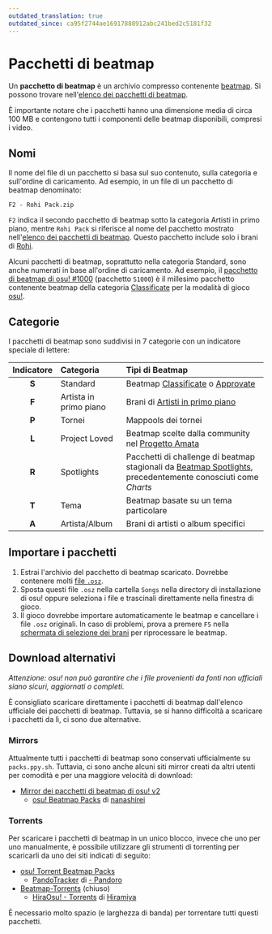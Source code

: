 ```yaml
---
outdated_translation: true
outdated_since: ca95f2744ae16917888912abc241bed2c5181f32
---
```


# Pacchetti di beatmap

Un **pacchetto di beatmap** è un archivio compresso contenente [beatmap](/wiki/Beatmap). Si possono trovare nell'[elenco dei pacchetti di beatmap](https://osu.ppy.sh/beatmaps/packs).

È importante notare che i pacchetti hanno una dimensione media di circa 100 MB e contengono tutti i componenti delle beatmap disponibili, compresi i video.

## Nomi

Il nome del file di un pacchetto si basa sul suo contenuto, sulla categoria e sull'ordine di caricamento. Ad esempio, in un file di un pacchetto di beatmap denominato:

```
F2 - Rohi Pack.zip
```

`F2` indica il secondo pacchetto di beatmap sotto la categoria Artisti in primo piano, mentre `Rohi Pack` si riferisce al nome del pacchetto mostrato nell'[elenco dei pacchetti di beatmap](https://osu.ppy.sh/beatmaps/packs/F2). Questo pacchetto include solo i brani di [Rohi](https://osu.ppy.sh/beatmaps/artists/82).

Alcuni pacchetti di beatmap, soprattutto nella categoria Standard, sono anche numerati in base all'ordine di caricamento. Ad esempio, il [pacchetto di beatmap di osu! #1000](https://osu.ppy.sh/beatmaps/packs/S1000) (pacchetto `S1000`) è il millesimo pacchetto contenente beatmap della categoria [Classificate](/wiki/Beatmap/Category#ranked) per la modalità di gioco [osu!](/wiki/Game_mode/osu!).

## Categorie

I pacchetti di beatmap sono suddivisi in 7 categorie con un indicatore speciale di lettere:

| Indicatore | Categoria | Tipi di Beatmap |
| :-: | :-- | :-- |
| **S** | Standard | Beatmap [Classificate](/wiki/Beatmap/Category#ranked) o [Approvate]( /wiki/Beatmap/Category#approved) |
| **F** | Artista in primo piano | Brani di [Artisti in primo piano](/wiki/People/Featured_Artists) |
| **P** | Tornei | Mappools dei tornei |
| **L** | Project Loved | Beatmap scelte dalla community nel [Progetto Amata](/wiki/Community/Project_Loved) |
| **R** | Spotlights | Pacchetti di challenge di beatmap stagionali da [Beatmap Spotlights](/wiki/Beatmap_Spotlights), precedentemente conosciuti come *Charts* |
| **T** | Tema | Beatmap basate su un tema particolare |
| **A** | Artista/Album | Brani di artisti o album specifici |

## Importare i pacchetti

1. Estrai l'archivio del pacchetto di beatmap scaricato. Dovrebbe contenere molti [file `.osz`](/wiki/Client/File_formats/osz_(file_format)).
2. Sposta questi file `.osz` nella cartella `Songs` nella directory di installazione di osu! oppure seleziona i file e trascinali direttamente nella finestra di gioco.
3. Il gioco dovrebbe importare automaticamente le beatmap e cancellare i file `.osz` originali. In caso di problemi, prova a premere `F5` nella [schermata di selezione dei brani](/wiki/Client/Interface#song-select) per riprocessare le beatmap.

## Download alternativi

*Attenzione: osu! non può garantire che i file provenienti da fonti non ufficiali siano sicuri, aggiornati o completi.*

È consigliato scaricare direttamente i pacchetti di beatmap dall'elenco ufficiale dei pacchetti di beatmap. Tuttavia, se si hanno difficoltà a scaricare i pacchetti da lì, ci sono due alternative.

### Mirrors

Attualmente tutti i pacchetti di beatmap sono conservati ufficialmente su `packs.ppy.sh`. Tuttavia, ci sono anche alcuni siti mirror creati da altri utenti per comodità e per una maggiore velocità di download:

- [Mirror dei pacchetti di beatmap di osu! v2](https://osu.ppy.sh/community/forums/topics/57381)
  - [osu! Beatmap Packs](http://osu.yas-online.net/) di [nanashirei](https://osu.ppy.sh/users/807630)

### Torrents

Per scaricare i pacchetti di beatmap in un unico blocco, invece che uno per uno manualmente, è possibile utilizzare gli strumenti di torrenting per scaricarli da uno dei siti indicati di seguito:

- [osu! Torrent Beatmap Packs](https://osu.ppy.sh/community/forums/topics/687910)
  - [PandoTracker](https://pandotracker.me) di [- Pandoro](https://osu.ppy.sh/users/2574057)
- [Beatmap-Torrents](https://osu.ppy.sh/community/forums/topics/147478) (chiuso)
  - [HiraOsu! - Torrents](http://osu.hiramiya.me/torrents.htm) di [Hiramiya](https://osu.ppy.sh/users/1313441)

È necessario molto spazio (e larghezza di banda) per torrentare tutti questi pacchetti.

